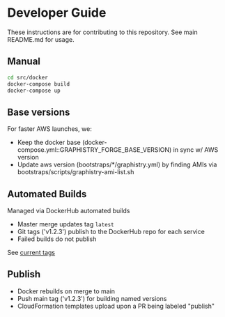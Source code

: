 # Developer Guide

These instructions are for contributing to this repository. See main README.md for usage.

## Manual

```bash
cd src/docker
docker-compose build
docker-compose up
```

## Base versions

For faster AWS launches, we:
- Keep the docker base (docker-compose.yml::GRAPHISTRY_FORGE_BASE_VERSION) in sync w/ AWS version
- Update aws version (bootstraps/*/graphistry.yml) by finding AMIs via bootstraps/scripts/graphistry-ami-list.sh

## Automated Builds

Managed via DockerHub automated builds

* Master merge updates tag `latest`
* Git tags ('v1.2.3') publish to the DockerHub repo for each service
* Failed builds do not publish

See [current tags](https://hub.docker.com/repository/docker/graphistry/graph-app-kit-st)

## Publish

* Docker rebuilds on merge to main
* Push main tag ('v1.2.3') for building named versions
* CloudFormation templates upload upon a PR being labeled "publish"

